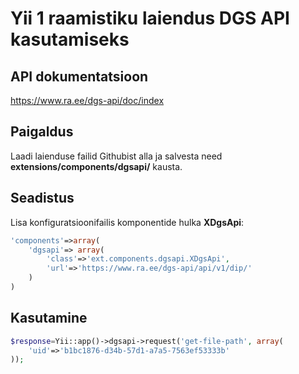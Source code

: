 Yii 1 raamistiku laiendus DGS API kasutamiseks
==========================================================

API dokumentatsioon
-----------------------
https://www.ra.ee/dgs-api/doc/index

Paigaldus
-----------------------
Laadi laienduse failid Githubist alla ja salvesta need **extensions/components/dgsapi/** kausta.

Seadistus
--------------------
Lisa konfiguratsioonifailis komponentide hulka **XDgsApi**:

```php
'components'=>array(
    'dgsapi'=> array(
        'class'=>'ext.components.dgsapi.XDgsApi',
        'url'=>'https://www.ra.ee/dgs-api/api/v1/dip/'
    )
)
```

Kasutamine
--------------------
```php
$response=Yii::app()->dgsapi->request('get-file-path', array(
    'uid'=>'b1bc1876-d34b-57d1-a7a5-7563ef53333b'
));
```